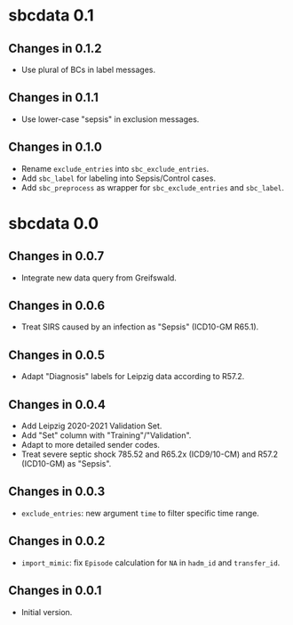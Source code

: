 # sbcdata 0.1

## Changes in 0.1.2

- Use plural of BCs in label messages.

## Changes in 0.1.1

- Use lower-case "sepsis" in exclusion messages.

## Changes in 0.1.0

- Rename `exclude_entries` into `sbc_exclude_entries`.
- Add `sbc_label` for labeling into Sepsis/Control cases.
- Add `sbc_preprocess` as wrapper for `sbc_exclude_entries` and `sbc_label`.

# sbcdata 0.0

## Changes in 0.0.7

- Integrate new data query from Greifswald.

## Changes in 0.0.6

- Treat SIRS caused by an infection as "Sepsis" (ICD10-GM R65.1).

## Changes in 0.0.5

- Adapt "Diagnosis" labels for Leipzig data according to R57.2.

## Changes in 0.0.4

- Add Leipzig 2020-2021 Validation Set.
- Add "Set" column with "Training"/"Validation".
- Adapt to more detailed sender codes.
- Treat severe septic shock 785.52 and R65.2x (ICD9/10-CM) and
  R57.2 (ICD10-GM) as "Sepsis".

## Changes in 0.0.3

- `exclude_entries`: new argument `time` to filter specific time range.

## Changes in 0.0.2

- `import_mimic`: fix `Episode` calculation for `NA` in
  `hadm_id` and `transfer_id`.

## Changes in 0.0.1

- Initial version.
